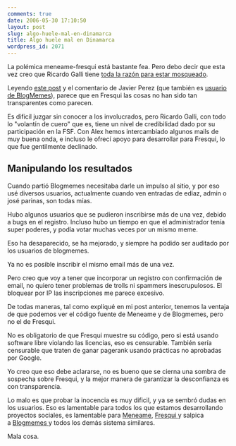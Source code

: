 ```yaml
---
comments: true
date: 2006-05-30 17:10:50
layout: post
slug: algo-huele-mal-en-dinamarca
title: Algo huele mal en Dinamarca
wordpress_id: 2071
---
```


La polémica meneame-fresqui está bastante fea. Pero debo decir que esta vez creo que Ricardo Galli tiene [toda la razón para estar mosqueado](http://web.archive.org/web/20090426080946/http://mnm.uib.es/gallir/posts/2006/05/27/747/).

Leyendo [este post](http://web.archive.org/web/20090426080946/http://blog.unlugarenelmundo.es/?p=171) y el comentario de Javier Perez (que también es [usuario de BlogMemes](http://web.archive.org/web/20090426080946/http://www.blogmemes.com/profile.php?user_name=javier.perez)), parece que en Fresqui las cosas no han sido tan transparentes como parecen.

Es dificil juzgar sin conocer a los involucrados, pero Ricardo Galli, con todo lo "volantín de cuero" que es, tiene un nivel de credibilidad dado por su participación en la FSF. Con Alex hemos intercambiado algunos mails de muy buena onda, e incluso le ofrecí apoyo para desarrollar para Fresqui, lo que fue gentilmente declinado.

## Manipulando los resultados

Cuando partió Blogmemes necesitaba darle un impulso al sitio, y por eso usé diversos usuarios, actualmente cuando ven entradas de ediaz, admin o josé parinas, son todas mías.

Hubo algunos usuarios que se pudieron inscribirse más de una vez, debido a bugs en el registro.
Incluso hubo un tiempo en que el administrador tenía super poderes, y podía votar muchas veces por un mismo meme.

Eso ha desaparecido, se ha mejorado, y siempre ha podido ser auditado por los usuarios de blogmemes.

Ya no es posible inscribir el mismo email más de una vez.

Pero creo que voy a tener que incorporar un registro con confirmación de email, no quiero tener problemas de trolls ni spammers inescrupulosos. El bloquear por IP las inscripciones me parece excesivo.

De todas maneras, tal como expliqué en mi post anterior, tenemos la ventaja de que podemos ver el código fuente de Meneame y de Blogmemes, pero no el de Fresqui.

No es obligatorio de que Fresqui muestre su código, pero si está usando software libre violando las licencias, eso es censurable. También sería censurable que traten de ganar pagerank usando prácticas no aprobadas por Google.

Yo creo que eso debe aclararse, no es bueno que se cierna una sombra de sospecha sobre Fresqui, y la mejor manera de garantizar la desconfianza es con transparencia.

Lo malo es que probar la inocencia es muy dificil, y ya se sembró dudas en los usuarios.
Eso es lamentable para todos los que estamos desarrollando proyectos sociales, es lamentable para [Meneame](http://web.archive.org/web/20090426080946/http://www.meneame.net/), [Fresqui ](http://web.archive.org/web/20090426080946/http://tec.fresqui.com/)y salpica a [Blogmemes ](http://web.archive.org/web/20090426080946/http://www.blogmemes.com/)y todos los demás sistema similares.

Mala cosa.


